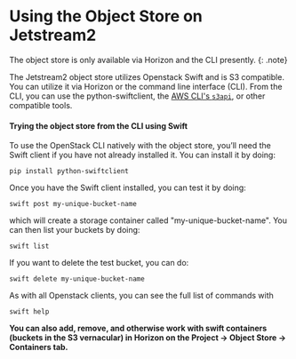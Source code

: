 # Using the Object Store on Jetstream2

The object store is only available via Horizon and the CLI presently.
{: .note}

The Jetstream2 object store utilizes Openstack Swift and is S3 compatible. You can utilize it via Horizon or the command line interface (CLI). From the CLI, you can use the python-swiftclient, the [AWS CLI's `s3api`](../s3/#aws-cli), or other compatible tools.

#### Trying the object store from the CLI using Swift

To use the OpenStack CLI natively with the object store, you’ll need the Swift client if you have not already installed it. You can install it by doing:

    pip install python-swiftclient

Once you have the Swift client installed, you can test it by doing:

    swift post my-unique-bucket-name

which will create a storage container called "my-unique-bucket-name". You can then list your buckets by doing:

    swift list

If you want to delete the test bucket, you can do:

    swift delete my-unique-bucket-name

As with all Openstack clients, you can see the full list of commands with

    swift help

**You can also add, remove, and otherwise work with swift containers (buckets in the S3 vernacular) in Horizon on the Project → Object Store → Containers tab.**
